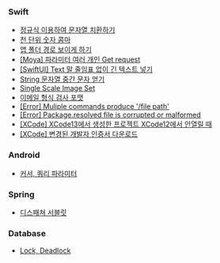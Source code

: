 ### Swift
- [정규식 이용하여 문자열 치환하기](/Swift/정규식%20이용하여%20문자열%20치환하기.md)
- [천 단위 숫자 콤마](/Swift/천%20단위%20숫자%20콤마.md)
- [앱 폴더 경로 보이게 하기](/Swift/앱%20폴더%20경로보이게하기.md)
- [[Moya] 파라미터 여러 개인 Get request](Swift/%5BMoya%5D%20파라미터%20여러%20개인%20Get.md)
- [[SwiftUI] Text 말 줄임표 없이 긴 텍스트 넣기](/Swift/%5BSwiftUI%5D%20Text%20말줄임표%20없이%20긴%20텍스트%20넣기.md)
- [String 문자열 중간 문자 얻기](/Swift/String%20문자열%20중간%20문자%20얻기.md)
- [Single Scale Image Set](/Swift/single%20image%20set.md)
- [이메일 형식 검사 포맷](/Swift/이메일%20형식%20검사.md)
- [[Error] Muliple commands produce '/file path'](/Swift/%5BError%5D%20Multiple%20commands%20produce.md)
- [[Error] Package.resolved file is corrupted or malformed](/Swift/%5BError%5D%20Package.resolved%20file%20is%20corrupted%20or%20malformed.md)
- [[XCode] XCode13에서 생성한 프로젝트 XCode12에서 안열릴 때](/Swift/%5BXCode%5D%20XCode13에서%20생성한%20프로젝트%20XCode12에서%20안열릴%20때.md)
- [[XCode] 변경된 개발자 인증서 다운로드](/Swift/%5BXCode%5D%20변경된%20개발자%20인증서%20다운로드.md)

### Android
- [커서, 쿼리 파라미터](/Android/cursor_query_parameter.md)

### Spring
- [디스패쳐 서블릿](/Spring/dispatcher_servlet.md)

### Database
- [Lock, Deadlock](/Database/lock_deadlock.md)
